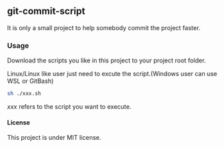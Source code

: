 ## git-commit-script

It is only a small project to help somebody commit the project faster.

### Usage

Download the scripts you like in this project to your project root folder.

Linux/Linux like user just need to excute the script.(Windows user can use WSL or GitBash)

```bash
sh ./xxx.sh
```

*xxx* refers to the script you want to execute.

#### License

This project is under MIT license.
